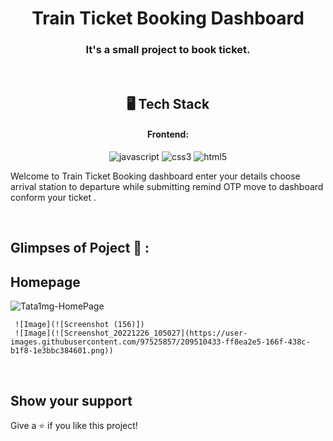 <h1 align="center">Train Ticket Booking Dashboard</h1>


<h3 align="center">It's a small project to book ticket.</h3>

<br />

<h2 align="center">🖥️ Tech Stack</h2>

<h4 align="center">Frontend:</h4>

<p align="center">

  <img src="https://img.shields.io/badge/JavaScript-323330?style=for-the-badge&logo=javascript&logoColor=F7DF1E" alt="javascript" />
  <img src="https://img.shields.io/badge/CSS3-1572B6?style=for-the-badge&logo=css3&logoColor=white" alt="css3" />
  <img src="https://img.shields.io/badge/HTML5-E34F26?style=for-the-badge&logo=html5&logoColor=white" alt="html5" />
</p>





Welcome to Train Ticket Booking dashboard enter your details choose arrival station to departure  while submitting remind OTP  move to dashboard  conform your ticket . 



<br />


## Glimpses of Poject 🙈 :

## Homepage
![Tata1mg-HomePage](https://user-images.githubusercontent.com/97525857/209510407-167405ea-de99-4acf-8e50-9f675d63fd3e.png)
  
     ![Image](![Screenshot (156)])
     ![Image](![Screenshot_20221226_105027](https://user-images.githubusercontent.com/97525857/209510433-ff8ea2e5-166f-438c-b1f8-1e3bbc384601.png))
   


  
  
</table>

<br />



## Show your support

Give a ⭐️ if you like this project!
